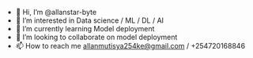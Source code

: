 - 👋 Hi, I’m @allanstar-byte
- 👀 I’m interested in Data science / ML / DL / AI
- 🌱 I’m currently learning Model deployment
- 💞️ I’m looking to collaborate on model deployment
- 📫 How to reach me allanmutisya254ke@gmail.com / +254720168846

<!---
allanstar-byte/allanstar-byte is a Guru✨ special ✨ repository because its `README.md` (this file) appears on your GitHub profile.
You can click the Preview link to take a look at your changes.
--->
